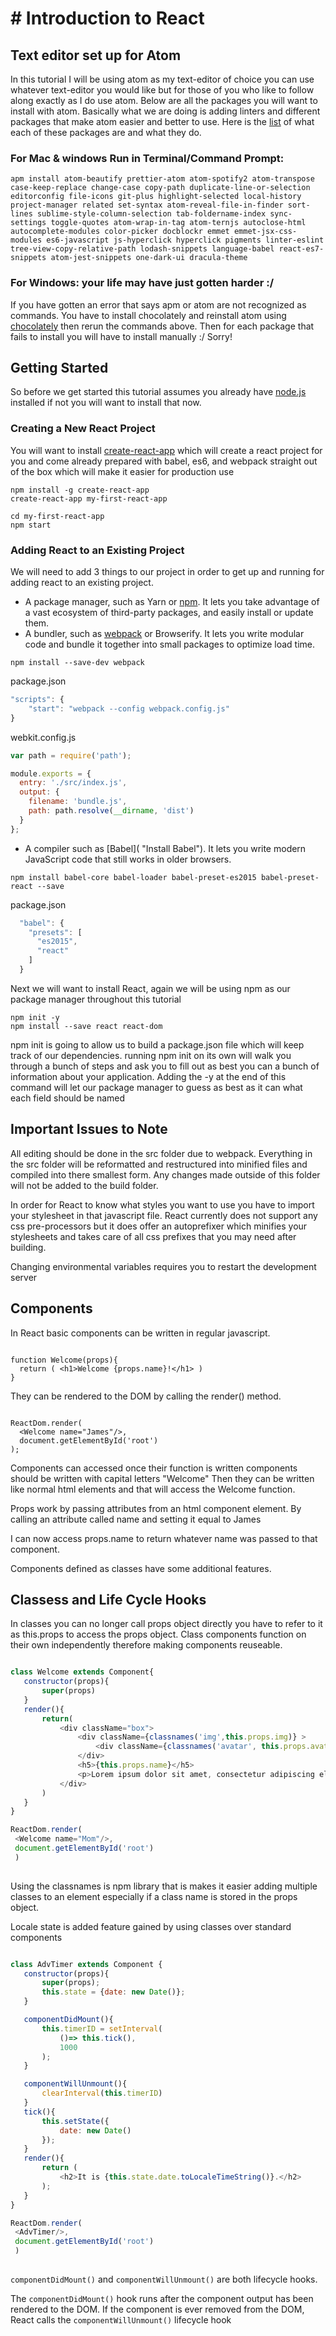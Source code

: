 # # Introduction to React

## Text editor set up for Atom
In this tutorial I will be using atom as my text-editor of choice you can use whatever text-editor you would like but for those of you who like to follow along exactly as I do use atom. Below are all the packages you will want to install with atom. Basically what we are doing is adding linters and different packages that make atom easier and better to use.
Here is the [list](https://medium.com/productivity-freak/my-atom-editor-setup-for-js-react-9726cd69ad20
 "Atom Packages") of what each of these packages are and what they do.

### For Mac & windows Run in Terminal/Command Prompt:
```
apm install atom-beautify prettier-atom atom-spotify2 atom-transpose case-keep-replace change-case copy-path duplicate-line-or-selection editorconfig file-icons git-plus highlight-selected local-history project-manager related set-syntax atom-reveal-file-in-finder sort-lines sublime-style-column-selection tab-foldername-index sync-settings toggle-quotes atom-wrap-in-tag atom-ternjs autoclose-html autocomplete-modules color-picker docblockr emmet emmet-jsx-css-modules es6-javascript js-hyperclick hyperclick pigments linter-eslint tree-view-copy-relative-path lodash-snippets language-babel react-es7-snippets atom-jest-snippets one-dark-ui dracula-theme
```

### For Windows: your life may have just gotten harder :/
If you have gotten an error that says apm or atom are not recognized as commands. You have to install chocolately and reinstall atom using [chocolately](https://chocolatey.org/install "Install Chocolately") then rerun the commands above. Then for each package that fails to install you will have to install manually :/ Sorry!

## Getting Started
So before we get started this tutorial assumes you already have [node.js](https://nodejs.org/en/ "Install Node") installed if not you will want to install that now.

### Creating a New React Project
You will want to install [create-react-app](https://facebook.github.io/react/docs/installation.html "React Installation Documentation") which will create a react project for you and come already prepared with babel, es6, and webpack straight out of the box which will make it easier for production use

```
npm install -g create-react-app
create-react-app my-first-react-app

cd my-first-react-app
npm start
```

### Adding React to an Existing Project
We will need to add 3 things to our project in order to get up and running for adding react to an existing project.

- A package manager, such as Yarn or [npm](https://nodejs.org/en/ "Install Node"). It lets you take advantage of a vast ecosystem of third-party packages, and easily install or update them.
- A bundler, such as [webpack](https://webpack.js.org/guides/installation/ "Install Webpack") or Browserify. It lets you write modular code and bundle it together into small packages to optimize load time.

```
npm install --save-dev webpack
```
package.json
```javascript
"scripts": {
    "start": "webpack --config webpack.config.js"
}
```

webkit.config.js
```javascript
var path = require('path');

module.exports = {
  entry: './src/index.js',
  output: {
    filename: 'bundle.js',
    path: path.resolve(__dirname, 'dist')
  }
};
```

- A compiler such as [Babel]( "Install Babel"). It lets you write modern JavaScript code that still works in older browsers.
```
npm install babel-core babel-loader babel-preset-es2015 babel-preset-react --save
```
package.json
```javascript
  "babel": {
    "presets": [
      "es2015",
      "react"
    ]
  }
 ```
 
Next we will want to install React, again we will be using npm as our package manager throughout this tutorial
```
npm init -y
npm install --save react react-dom
```

npm init is going to allow us to build a package.json file which will keep track of our dependencies. running npm init on its own will walk you through a bunch of steps and ask you to fill out as best you can a bunch of information about your application. Adding the -y at the end of this command will let our package manager to guess as best as it can what each field should be named

## Important Issues to Note
All editing should be done in the src folder due to webpack. Everything in the src folder will be reformatted and restructured into minified files and compiled into there smallest form. Any changes made outside of this folder will not be added to the build folder.

In order for React to know what styles you want to use you have to import your stylesheet in that javascript file. React currently does not support any css pre-processors but it does offer an autoprefixer which minifies your stylesheets and takes care of all css prefixes that you may need after building.

Changing environmental variables requires you to restart the development server

## Components
In React basic components can be written in regular javascript. 

```

function Welcome(props){
  return ( <h1>Welcome {props.name}!</h1> )
}

```

They can be rendered to the DOM by calling the render() method.

```

ReactDom.render(
  <Welcome name="James"/>,
  document.getElementById('root')
);

```

Components can accessed once their function is written components should be written with capital letters "Welcome" 
Then they can be written like normal html elements and that will access the Welcome function. 

Props work by passing attributes from an html component element. By calling an attribute called name and setting it equal to James

I can now access props.name to return whatever name was passed to that component.

 Components defined as classes have some additional features.
 
 ## Classess and Life Cycle Hooks
 In classes you can no longer call props object directly you have to refer to it as this.props to access the props object.
 Class components function on their own independently therefore making components reuseable.
 
 ```javascript
 
class Welcome extends Component{
    constructor(props){
        super(props)
    }
    render(){
        return(
            <div className="box">
                <div className={classnames('img',this.props.img)} >
                    <div className={classnames('avatar', this.props.avatar)}></div>
                </div>
                <h5>{this.props.name}</h5>
                <p>Lorem ipsum dolor sit amet, consectetur adipiscing elit. Suspendisse non mattis nisi. Donec lobortis suscipit venenatis. Sed maximus neque eget finibus.</p>
            </div>
        )
    }
}
 
 ReactDom.render(
  <Welcome name="Mom"/>,
  document.getElementById('root')
  )
  
  ```
  
Using the classnames is npm library that is makes it easier adding multiple classes to an element especially if a class name is stored in the props object.
  
Locale state is added feature gained by using classes over standard components 

 ```javascript
 
class AdvTimer extends Component {
    constructor(props){
        super(props);
        this.state = {date: new Date()};
    }

    componentDidMount(){
        this.timerID = setInterval(
            ()=> this.tick(),
            1000
        );
    }

    componentWillUnmount(){
        clearInterval(this.timerID)
    }
    tick(){
        this.setState({
            date: new Date()
        });
    }
    render(){
        return (
            <h2>It is {this.state.date.toLocaleTimeString()}.</h2>
        );
    }
}
 
 ReactDom.render(
  <AdvTimer/>,
  document.getElementById('root')
  )
  
  ```

`componentDidMount()` and `componentWillUnmount()` are both lifecycle hooks.

The `componentDidMount()` hook runs after the component output has been rendered to the DOM.
If the component is ever removed from the DOM, React calls the `componentWillUnmount()` lifecycle hook

